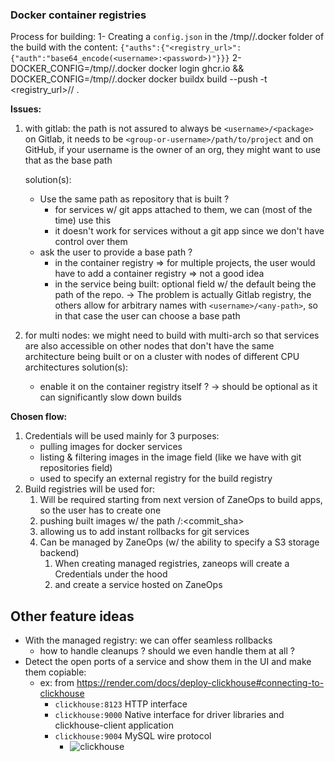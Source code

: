 ### Docker container registries


Process for building:
1- Creating a `config.json` in the /tmp/<base>/.docker folder of the build
    with the content: `{"auths":{"<registry_url>":{"auth":"base64_encode(<username>:<password>)"}}}`
2- DOCKER_CONFIG=/tmp/<base>/.docker docker login ghcr.io &&  DOCKER_CONFIG=/tmp/<base>/.docker docker buildx build --push -t <registry_url>/<username>/<package> .
   
**Issues:** 
1. with gitlab: the path is not assured to always be `<username>/<package>`
   on Gitlab, it needs to be `<group-or-username>/path/to/project` 
   and on GitHub, if your username is the owner of an org, they might want to use that as the base path
       
   solution(s): 
   - Use the same path as repository that is built ?
        - for services w/ git apps attached to them, we can (most of the time) use this
        - it doesn't work for services without a git app since we don't have control over them
    - ask the user to provide a base path ? 
        - in the container registry => for multiple projects, the user would have to add a container registry => not a good idea
        - in the service being built: optional field w/ the default being the path of the repo. 
            -> The problem is actually Gitlab registry, the others allow for arbitrary names with `<username>/<any-path>`, so in that case the user can choose a base path
             
2. for multi nodes: we might need to build with multi-arch so that services are also accessible on other nodes that don't have the same architecture being built or on a cluster with nodes of different CPU architectures
   solution(s): 
   - enable it on the container registry itself ? -> should be optional as it can significantly slow down builds

**Chosen flow:**

1. Credentials will be used mainly for 3 purposes:
   - pulling images for docker services
   - listing & filtering images in the image field (like we have with git repositories field)
   - used to specify an external registry for the build registry
2. Build registries will be used for:
   1. Will be required starting from next version of ZaneOps to build apps, so the user has to create one
   2. pushing built images w/ the path <project-slug-id-without-prefix>/<service-slug-id-without-prefix>:<commit_sha>
   3. allowing us to add instant rollbacks for git services
   4. Can be managed by ZaneOps (w/ the ability to specify a S3 storage backend)   
      1. When creating managed registries, zaneops will create a Credentials under the hood
      2. and create a service hosted on ZaneOps 
    

## Other feature ideas

- With the managed registry: we can offer seamless rollbacks
  - how to handle cleanups ? should we even handle them at all ?
- Detect the open ports of a service and show them in the UI and make them copiable:
  - ex: from https://render.com/docs/deploy-clickhouse#connecting-to-clickhouse
    * `clickhouse:8123`	HTTP interface
    * `clickhouse:9000`	Native interface for driver libraries and clickhouse-client application
    * `clickhouse:9004`	MySQL wire protocol
      * ![clickhouse](https://render.com/docs-assets/961993646415aecffa536ab0d1c54198c95f7eb9f28ab72fddf53f84f552d610/clickhouse-shell.webp)
